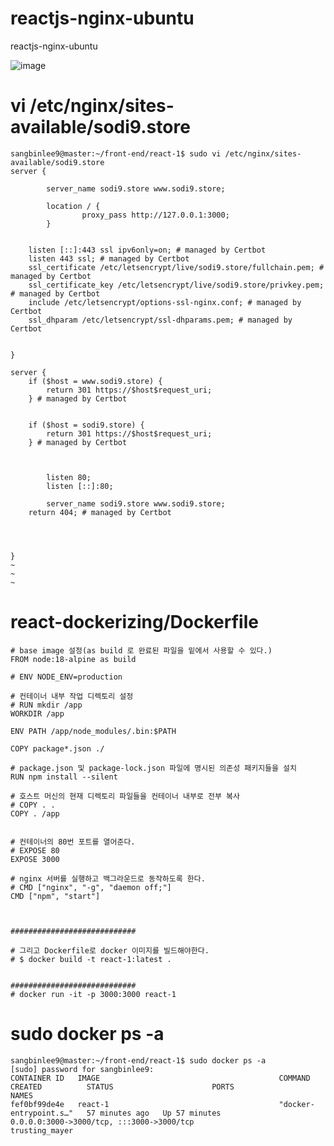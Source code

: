 # reactjs-nginx-ubuntu
reactjs-nginx-ubuntu

![image](https://github.com/sangbinlee/reactjs-nginx-ubuntu/assets/4024414/9ef0dcae-62ae-4b2a-9184-decfabd0c593)


# vi /etc/nginx/sites-available/sodi9.store
    
    sangbinlee9@master:~/front-end/react-1$ sudo vi /etc/nginx/sites-available/sodi9.store
    server {
    
            server_name sodi9.store www.sodi9.store;
    
            location / {
                    proxy_pass http://127.0.0.1:3000;
            }
    
    
        listen [::]:443 ssl ipv6only=on; # managed by Certbot
        listen 443 ssl; # managed by Certbot
        ssl_certificate /etc/letsencrypt/live/sodi9.store/fullchain.pem; # managed by Certbot
        ssl_certificate_key /etc/letsencrypt/live/sodi9.store/privkey.pem; # managed by Certbot
        include /etc/letsencrypt/options-ssl-nginx.conf; # managed by Certbot
        ssl_dhparam /etc/letsencrypt/ssl-dhparams.pem; # managed by Certbot
    
    
    }
    
    server {
        if ($host = www.sodi9.store) {
            return 301 https://$host$request_uri;
        } # managed by Certbot
    
    
        if ($host = sodi9.store) {
            return 301 https://$host$request_uri;
        } # managed by Certbot
    
    
    
            listen 80;
            listen [::]:80;
    
            server_name sodi9.store www.sodi9.store;
        return 404; # managed by Certbot
    
    
    
    
    }
    ~
    ~
    ~

#
#
# react-dockerizing/Dockerfile
    
    # base image 설정(as build 로 완료된 파일을 밑에서 사용할 수 있다.)
    FROM node:18-alpine as build
    
    # ENV NODE_ENV=production
    
    # 컨테이너 내부 작업 디렉토리 설정
    # RUN mkdir /app
    WORKDIR /app
    
    ENV PATH /app/node_modules/.bin:$PATH
    
    COPY package*.json ./
    
    # package.json 및 package-lock.json 파일에 명시된 의존성 패키지들을 설치
    RUN npm install --silent
    
    # 호스트 머신의 현재 디렉토리 파일들을 컨테이너 내부로 전부 복사
    # COPY . .    
    COPY . /app
    
    
    # 컨테이너의 80번 포트를 열어준다.
    # EXPOSE 80
    EXPOSE 3000
    
    # nginx 서버를 실행하고 백그라운드로 동작하도록 한다.
    # CMD ["nginx", "-g", "daemon off;"]
    CMD ["npm", "start"]
    
    
    
    ############################
    
    # 그리고 Dockerfile로 docker 이미지를 빌드해야한다.
    # $ docker build -t react-1:latest .
    
    
    ############################
    # docker run -it -p 3000:3000 react-1
    


# sudo docker ps -a

    sangbinlee9@master:~/front-end/react-1$ sudo docker ps -a
    [sudo] password for sangbinlee9:
    CONTAINER ID   IMAGE                                        COMMAND                  CREATED          STATUS                      PORTS                                                                                      NAMES
    fef0bf99de4e   react-1                                      "docker-entrypoint.s…"   57 minutes ago   Up 57 minutes               0.0.0.0:3000->3000/tcp, :::3000->3000/tcp                                                  trusting_mayer











#
#

#
#

#
#

#
#

#
#

#
#

#
#

#
#

#
#

#
#

#
#

#
#

#
#

#
#

#
#

#
#

#
#

#
#

#
#

#
#

#
#

#
#

#
#

#
#

#
#

#
#

#
#

#
#

#
#

#
#

#
#

#
#

#
#

#
#

#
#

#
#

#
#
